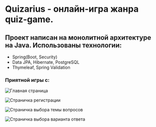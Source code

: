 # Quizarius - онлайн-игра жанра quiz-game.
## Проект написан на монолитной архитектуре на Java. Использованы технологии:
* Spring(Boot, Security)
* Data JPA, Hibernate, PostgreSQL
* Thymeleaf, Spring Validation
### Приятной игры с:
![Главная страница](https://sun9-41.userapi.com/impg/1ySjtum1iVCLE_AFjavlcVTrtTdJXk4NJwQuaw/RVAQY57pPwM.jpg?size=1875x905&quality=95&sign=1dfd32eac05db4bd331c1675b13c0bfe&type=album)

![Страничка регистрации](https://sun9-83.userapi.com/impg/oMXd47He7pZ0SJF-MRsc9N7ETmUA1P-6e3Ri1g/UlLSLz422eE.jpg?size=1875x905&quality=95&sign=f657b435d8006a1a2f4b1c64b0ba8262&type=album)

![Страничка выбора темы вопросов](https://sun9-3.userapi.com/impg/4b3pgyRCWjmeFQFJ7jTNsCYh2RLZnaUUAu0NKw/26pysAfXOoM.jpg?size=1875x905&quality=95&sign=76c759b5d1115df82c706b4885b3347d&type=album)

![Страничка выбора варианта ответа](https://sun9-43.userapi.com/impg/xyJksY2eOModQWtvvJXmn1cSGREIVZzpSRyifw/EDaDgoiMV-Y.jpg?size=1875x905&quality=95&sign=0b42d64ec53b89ead19b970710800421&type=album)
